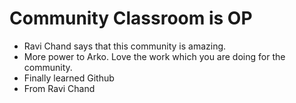 # Community Classroom is OP

- Ravi Chand says that this community is amazing.
- More power to Arko. Love the work which you are doing for the community.
- Finally learned Github
- From Ravi Chand
